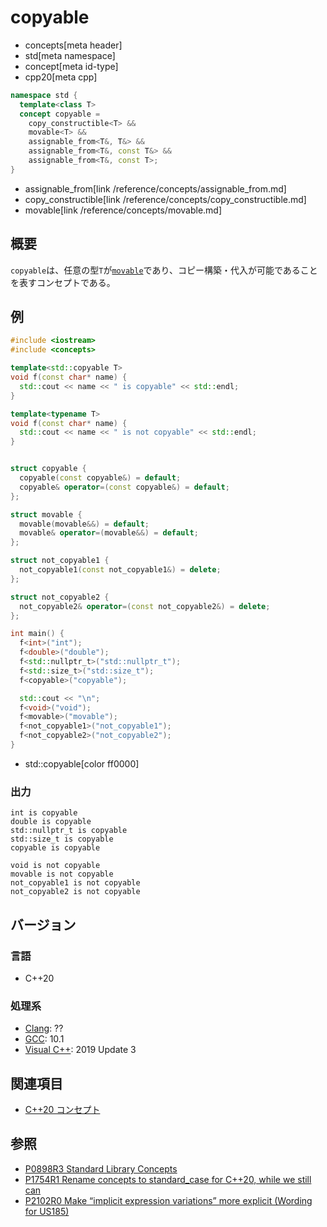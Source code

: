 # copyable
* concepts[meta header]
* std[meta namespace]
* concept[meta id-type]
* cpp20[meta cpp]

```cpp
namespace std {
  template<class T>
  concept copyable =
    copy_constructible<T> &&
    movable<T> &&
    assignable_from<T&, T&> &&
    assignable_from<T&, const T&> &&
    assignable_from<T&, const T>;
}
```
* assignable_from[link /reference/concepts/assignable_from.md]
* copy_constructible[link /reference/concepts/copy_constructible.md]
* movable[link /reference/concepts/movable.md]

## 概要

`copyable`は、任意の型`T`が[`movable`](./movable.md)であり、コピー構築・代入が可能であることを表すコンセプトである。

## 例
```cpp example
#include <iostream>
#include <concepts>

template<std::copyable T>
void f(const char* name) {
  std::cout << name << " is copyable" << std::endl;
}

template<typename T>
void f(const char* name) {
  std::cout << name << " is not copyable" << std::endl;
}


struct copyable {
  copyable(const copyable&) = default;
  copyable& operator=(const copyable&) = default;
};

struct movable {
  movable(movable&&) = default;
  movable& operator=(movable&&) = default;
};

struct not_copyable1 {
  not_copyable1(const not_copyable1&) = delete;
};

struct not_copyable2 {
  not_copyable2& operator=(const not_copyable2&) = delete;
};

int main() {
  f<int>("int");
  f<double>("double");
  f<std::nullptr_t>("std::nullptr_t");
  f<std::size_t>("std::size_t");
  f<copyable>("copyable");

  std::cout << "\n";
  f<void>("void");
  f<movable>("movable");
  f<not_copyable1>("not_copyable1");
  f<not_copyable2>("not_copyable2");
}
```
* std::copyable[color ff0000]

### 出力
```
int is copyable
double is copyable
std::nullptr_t is copyable
std::size_t is copyable
copyable is copyable

void is not copyable
movable is not copyable
not_copyable1 is not copyable
not_copyable2 is not copyable
```

## バージョン
### 言語
- C++20

### 処理系
- [Clang](/implementation.md#clang): ??
- [GCC](/implementation.md#gcc): 10.1
- [Visual C++](/implementation.md#visual_cpp): 2019 Update 3

## 関連項目

- [C++20 コンセプト](/lang/cpp20/concepts.md)

## 参照

- [P0898R3 Standard Library Concepts](http://www.open-std.org/jtc1/sc22/wg21/docs/papers/2018/p0898r3.pdf)
- [P1754R1 Rename concepts to standard_case for C++20, while we still can](http://www.open-std.org/jtc1/sc22/wg21/docs/papers/2019/p1754r1.pdf)
- [P2102R0 Make “implicit expression variations” more explicit (Wording for US185)](http://www.open-std.org/jtc1/sc22/wg21/docs/papers/2020/p2102r0.html)
